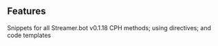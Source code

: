 ## Features

Snippets for all Streamer.bot v0.1.18 CPH methods; using directives; and code templates
